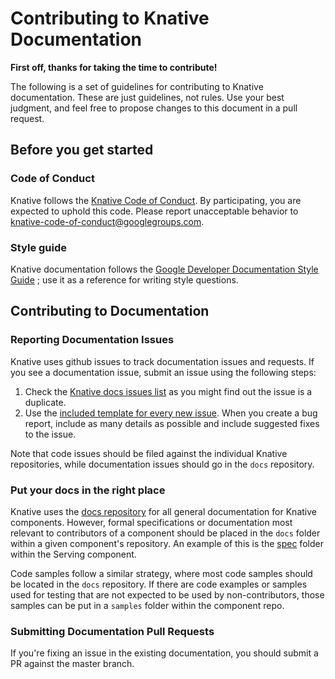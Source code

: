 # Contributing to Knative Documentation

**First off, thanks for taking the time to contribute!**

The following is a set of guidelines for contributing to Knative documentation.
These are just guidelines, not rules. Use your best judgment, and feel free to
propose changes to this document in a pull request.

## Before you get started

### Code of Conduct

Knative follows the [Knative Code of Conduct](community/CODE-OF-CONDUCT.md). By
participating, you are expected to uphold this code. Please report unacceptable
behavior to knative-code-of-conduct@googlegroups.com.

### Style guide

Knative documentation follows the
[Google Developer Documentation Style Guide](https://developers.google.com/style/)
; use it as a reference for writing style questions.

## Contributing to Documentation

### Reporting Documentation Issues

Knative uses github issues to track documentation issues and requests. If you
see a documentation issue, submit an issue using the following steps:

1. Check the [Knative docs issues list](https://github.com/knative/docs/issues)
   as you might find out the issue is a duplicate.
2. Use the [included template for every new issue](https://github.com/knative/docs/issues/new).
   When you create a bug report, include as many details as possible and include
   suggested fixes to the issue.

Note that code issues should be filed against the individual Knative repositories,
while documentation issues should go in the `docs` repository.

### Put your docs in the right place

Knative uses the [docs repository](https://github.com/knative/docs) for all
general documentation for Knative components. However, formal specifications
or documentation most relevant to contributors of a component should be placed
in the `docs` folder within a given component's repository. An example of this
is the [spec](https://github.com/knative/serving/tree/master/docs/spec)
folder within the Serving component.

Code samples follow a similar strategy, where most code samples should be located
in the `docs` repository. If there are code examples or samples used for testing
that are not expected to be used by non-contributors, those samples can be put
in a `samples` folder within the component repo.

### Submitting Documentation Pull Requests

If you're fixing an issue in the existing documentation, you should submit a
PR against the master branch.